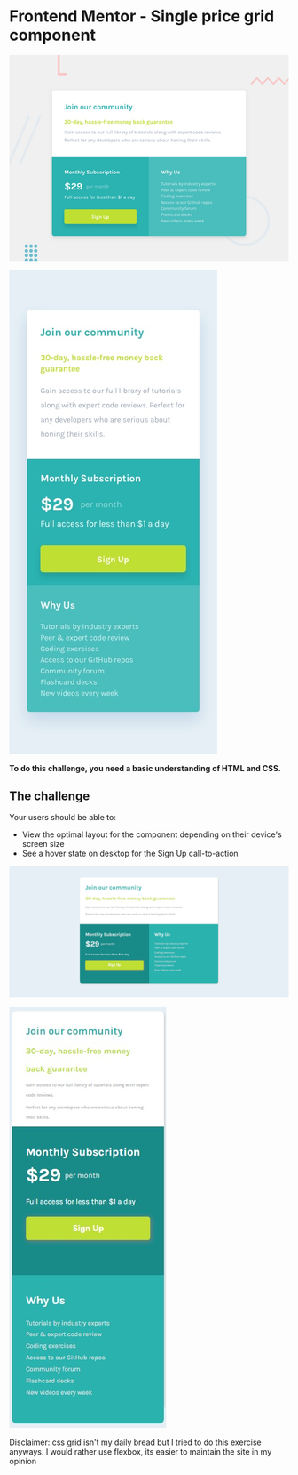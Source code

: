 # Frontend Mentor - Single price grid component

![Design preview for the Single price grid component coding challenge](./design/desktop-preview.jpg)

![Design for mobile component](./design/mobile-design.jpg)

**To do this challenge, you need a basic understanding of HTML and CSS.**

## The challenge

Your users should be able to:

- View the optimal layout for the component depending on their device's screen size
- See a hover state on desktop for the Sign Up call-to-action

![Solution #1](./images/solution1.jpg)

![Solution #2](./images/solution2.jpg)

Disclaimer: css grid isn't my daily bread but I tried to do this exercise anyways. I would rather use flexbox, its easier to maintain the site in my opinion
